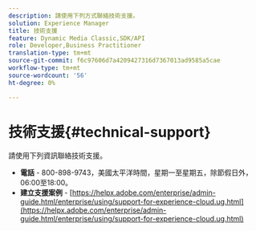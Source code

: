 ```yaml
---
description: 請使用下列方式聯絡技術支援。
solution: Experience Manager
title: 技術支援
feature: Dynamic Media Classic,SDK/API
role: Developer,Business Practitioner
translation-type: tm+mt
source-git-commit: f6c97606d7a4209427316d7367013ad9585a5cae
workflow-type: tm+mt
source-wordcount: '56'
ht-degree: 0%

---
```



# 技術支援{#technical-support}

請使用下列資訊聯絡技術支援。

* **電話** - 800-898-9743，美國太平洋時間，星期一至星期五，除節假日外，06:00至18:00。
* **建立支援案例** -  [https://helpx.adobe.com/enterprise/admin-guide.html/enterprise/using/support-for-experience-cloud.ug.html](https://helpx.adobe.com/enterprise/admin-guide.html/enterprise/using/support-for-experience-cloud.ug.html)

